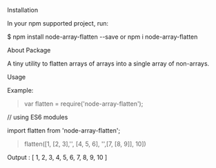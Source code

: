 Installation

In your npm supported project, run:

$ npm install node-array-flatten --save or npm i node-array-flatten

About Package 

A tiny utility to flatten arrays of arrays into a single array of non-arrays.


Usage

Example:

> var flatten = require('node-array-flatten');

// using ES6 modules

import flatten from 'node-array-flatten';



> flatten([1, [2, 3],'', [4, 5, 6], '',[7, [8, 9]], 10])

Output : [ 1,
  2,
  3,
  4,
  5,
  6,
  7,
  8,
  9,
  10 ]


